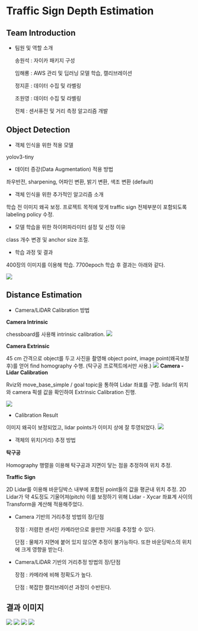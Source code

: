 # Traffic Sign Depth Estimation

## Team Introduction
- 팀원 및 역할 소개

    송원석 : 자이카 패키지 구성

    임해룡 : AWS 관리 및 딥러닝 모델 학습, 캘리브레이션

    정지훈 : 데이터 수집 및 라벨링

    조원영 : 데이터 수집 및 라벨링

    전체 : 센서퓨전 및 거리 측정 알고리즘 개발

## Object Detection
- 객체 인식을 위한 적용 모델

yolov3-tiny

- 데이터 증강(Data Augmentation) 적용 방법

좌우반전, sharpening, 어파인 변환, 밝기 변환, 색조 변환 (default)

- 객체 인식을 위한 추가적인 알고리즘 소개

학습 전 이미지 왜곡 보정.
프로젝트 목적에 맞게 traffic sign 전체부분이 포함되도록 labeling policy 수정.

- 모델 학습을 위한 하이퍼파라미터 설정 및 선정 이유

class 개수 변경 및 anchor size 조절.

- 학습 과정 및 결과

400장의 이미지를 이용해 학습. 7700epoch 학습 후 결과는 아래와 같다.

![](./images/accuracy.png)

## Distance Estimation
- Camera/LiDAR Calibration 방법

**Camera Intrinsic**

chessboard를 사용해 intrinsic calibration.
![](./images/intrinsic.jpg)

**Camera Extrinsic**

45 cm 간격으로 object를 두고 사진을 촬영해 object point, image point(왜곡보정 후)를 얻어 find homography 수행.
(탁구공 프로젝트에서만 사용.)
![](./images/camera_extrinsic.png)
**Camera - Lidar Calibration**

Rviz와 move_base_simple / goal topic을 통하여 Lidar 좌표를 구함.
lidar의 위치와 camera 픽셀 값을 확인하여 Extrinsic Calibration 진행.

![](./images/camera_lidar_extrinsic.png)

- Calibration Result

이미지 왜곡이 보정되었고, lidar points가 이미지 상에 잘 투영되었다.
![](./images/result.png)

- 객체의 위치(거리) 추정 방법

**탁구공**

Homography 행렬을 이용해 탁구공과 지면이 닿는 점을 추정하여 위치 추정.

**Traffic Sign**

2D Lidar를 이용해 바운딩박스 내부에 포함된 point들의 값을 평균내 위치 추정.
2D Lidar가 약 4도정도 기울어져(pitch) 이를 보정하기 위해 Lidar - Xycar 좌표계 사이의 Transform을 계산해 적용해주었다.

- Camera 기반의 거리추정 방법의 장/단점

    장점 : 저렴한 센서인 카메라만으로 쓸만한 거리를 추정할 수 있다. 

    단점 : 물체가 지면에 붙어 있지 않으면 추정이 불가능하다. 또한 바운딩박스의 위치에 크게 영향을 받는다.

- Camera/LiDAR 기반의 거리추정 방법의 장/단점

    장점 : 카메라에 비해 정확도가 높다. 

    단점 : 복잡한 캘리브레이션 과정이 수반된다.

## 결과 이미지

![](./images/contest_1.png)
![](./images/contest_1_prt.png)
![](./images/contest_2.png)
![](./images/contest_2_prt.png)
